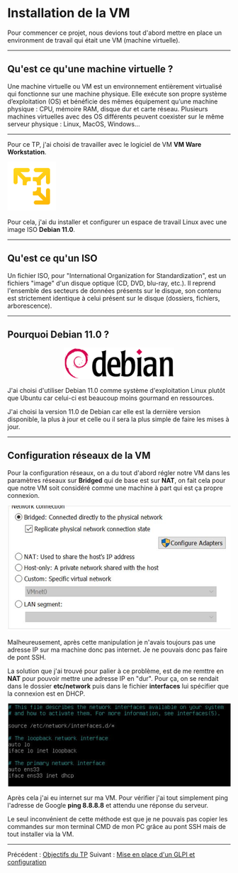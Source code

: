 # Installation de la VM 

Pour commencer ce projet, nous devions tout d'abord mettre en place un environment de travail qui était une VM (machine virtuelle). 
***
## Qu'est ce qu'une machine virtuelle ? 

Une machine virtuelle ou VM est un environnement entièrement virtualisé qui fonctionne sur une machine physique. Elle exécute son propre système d’exploitation (OS) et bénéficie des mêmes équipement qu’une machine physique : CPU, mémoire RAM, disque dur et carte réseau. Plusieurs machines virtuelles avec des OS différents peuvent coexister sur le même serveur physique : Linux, MacOS, Windows…

***

Pour ce TP, j'ai choisi de travailler avec le logiciel de VM **VM Ware Workstation**.


<img src="../images/vmware.png" width=110> 

Pour cela, j'ai du installer et configurer un espace de travail Linux avec une image ISO **Debian 11.0**. 
***
## Qu'est ce qu'un ISO 

Un fichier ISO, pour "International Organization for Standardization", est un fichiers "image" d'un disque optique (CD, DVD, blu-ray, etc.).
Il reprend l'ensemble des secteurs de données présents sur le disque, son contenu est strictement identique à celui présent sur le disque (dossiers, fichiers, arborescence).

***

## Pourquoi Debian 11.0 ? 
<center>
<img src="../images/debian.png" width=250> 
</center>

J'ai choisi d'utiliser Debian 11.0 comme système d'exploitation Linux plutôt que Ubuntu car celui-ci est beaucoup moins gourmand en ressources. 

J'ai choisi la version 11.0 de Debian car elle est la dernière version disponible, la plus à jour et celle ou il sera la plus simple de faire les mises à jour.  
***

## Configuration réseaux de la VM 

Pour la configuration réseaux, on a du tout d'abord régler notre VM dans les paramètres réseaux sur **Bridged** qui de base est sur **NAT**, on fait cela pour que notre VM soit considéré comme une machine à part qui est ça propre connexion. 

<img src="../images/bridged.png">

Malheureusement, après cette manipulation je n'avais toujours pas une adresse IP sur ma machine donc pas internet. Je ne pouvais donc pas faire de pont SSH. 

La solution que j'ai trouvé pour palier à ce problème, est de me remttre en **NAT** pour pouvoir mettre une adresse IP en "dur". Pour ça, on se rendait dans le dossier **etc/network** puis dans le fichier **interfaces** lui spécifier que la connexion est en DHCP. 
<br>

<img src="../images/dhcp.png">

Après cela j'ai eu internet sur ma VM. Pour vérifier j'ai tout simplement ping l'adresse de Google **ping 8.8.8.8** et attendu une réponse du serveur. 

Le seul inconvénient de cette méthode est que je ne pouvais pas copier les commandes sur mon terminal CMD de mon PC grâce au pont SSH mais de tout installer via la VM. 


***

Précédent : [Objectifs du TP](objectifs.md) Suivant : [Mise en place d'un GLPI et configuration](glpi.md)

